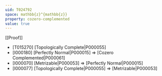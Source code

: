 ```yaml
---
uid: T024792
space: mathbb{z}^{mathbb{z}}
property: cozero-complemented
value: true
---
```

[[Proof]]

* [T015270] [Topologically Complete|P000055]
* [I000180] [Perfectly Normal|P000015] => [Cozero Complemented|P000061]
* [I000070] [Metrizable|P000053] => [Perfectly Normal|P000015]
* [I000077] [Topologically Complete|P000055] => [Metrizable|P000053]

